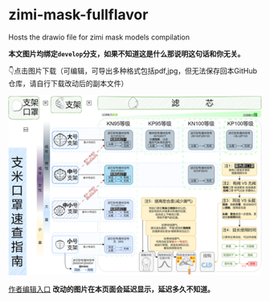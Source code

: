 # zimi-mask-fullflavor
Hosts the drawio file for zimi mask models compilation

**本文图片均绑定`develop`分支，如果不知道这是什么那说明这句话和你无关。**

👇点击图片下载（可编辑，可导出多种格式包括pdf,jpg，但无法保存回本GitHub仓库，请自行下载改动后的副本文件）

[![Test Embedding draw.io](./支米口罩产品简介-可编辑.png)](https://app.diagrams.net/#Uhttps://raw.githubusercontent.com/xmoiduts/zimi-mask-fullflavor/develop/%E6%94%AF%E7%B1%B3%E5%8F%A3%E7%BD%A9%E4%BA%A7%E5%93%81%E7%AE%80%E4%BB%8B-%E5%8F%AF%E7%BC%96%E8%BE%91.png)

[作者编辑入口](https://app.diagrams.net/#Hxmoiduts/zimi-mask-fullflavor/develop/支米口罩产品简介-可编辑.png)
**改动的图片在本页面会延迟显示，延迟多久不知道。**
